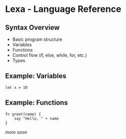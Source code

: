 # Lexa - Language Reference

## Syntax Overview

- Basic program structure
- Variables
- Functions
- Control flow (if, else, while, for, etc.)
- Types

## Example: Variables

```lexa
let x = 10
```

## Example: Functions

```lexa
fn greet(name) {
    say "Hello, " + name
}
```

*more soon*
